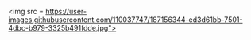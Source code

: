<img src = https://user-images.githubusercontent.com/110037747/187156344-ed3d61bb-7501-4dbc-b979-3325b491fdde.jpg">
